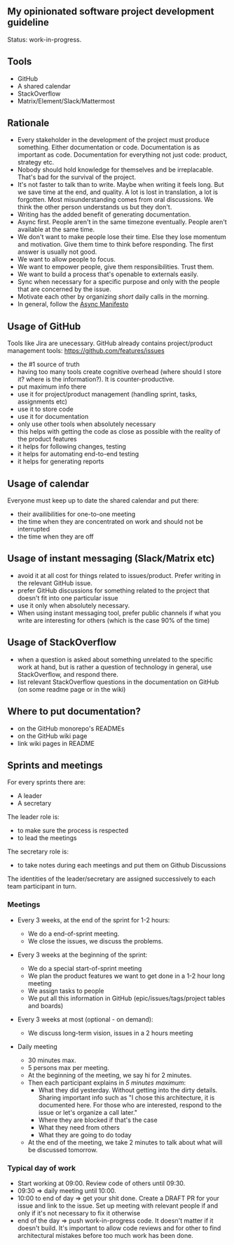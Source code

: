 ## My opinionated software project development guideline

Status: work-in-progress.

## Tools

- GitHub
- A shared calendar
- StackOverflow
- Matrix/Element/Slack/Mattermost

## Rationale

- Every stakeholder in the development of the project must produce something. Either documentation or code. Documentation is as important as code. Documentation for everything not just code: product, strategy etc.
- Nobody should hold knowledge for themselves and be irreplacable. That's bad for the survival of the project.
- It's not faster to talk than to write. Maybe when writing it feels long. But we save time at the end, and quality. A lot is lost in translation, a lot is forgotten. Most misunderstanding comes from oral discussions. We think the other person understands us but they don't.
- Writing has the added benefit of generating documentation.
- Async first. People aren't in the same timezone eventually. People aren't available at the same time.
- We don't want to make people lose their time. Else they lose momentum and motivation. Give them time to think before responding. The first answer is usually not good.
- We want to allow people to focus.
- We want to empower people, give them responsibilities. Trust them.
- We want to build a process that's openable to externals easily.
- Sync when necessary for a specific purpose and only with the people that are concerned by the issue.
- Motivate each other by organizing _short_ daily calls in the morning.
- In general, follow the [Async Manifesto](http://asyncmanifesto.org/)

## Usage of GitHub

Tools like Jira are unecessary. GitHub already contains project/product management tools:
https://github.com/features/issues

- the #1 source of truth
- having too many tools create cognitive overhead (where should I store it? where is the information?). It is counter-productive.
- put maximum info there
- use it for project/product management (handling sprint, tasks, assignments etc)
- use it to store code
- use it for documentation
- only use other tools when absolutely necessary
- this helps with getting the code as close as possible with the reality of the product features
- it helps for following changes, testing
- it helps for automating end-to-end testing
- it helps for generating reports

## Usage of calendar

Everyone must keep up to date the shared calendar and put there:
- their availibilities for one-to-one meeting
- the time when they are concentrated on work and should not be interrupted
- the time when they are off

## Usage of instant messaging (Slack/Matrix etc)

- avoid it at all cost for things related to issues/product. Prefer writing in the relevant GitHub issue.
- prefer GitHub discussions for something related to the project that doesn't fit into one particular issue
- use it only when absolutely necessary.
- When using instant messaging tool, prefer public channels if what you write are interesting for others (which is the case 90% of the time)

## Usage of StackOverflow

- when a question is asked about something unrelated to the specific work at hand, but is rather a question of technology in general, use StackOverflow, and respond there.
- list relevant StackOverflow questions in the documentation on GitHub (on some readme page or in the wiki)

## Where to put documentation?
- on the GitHub monorepo's READMEs
- on the GitHub wiki page
- link wiki pages in README

## Sprints and meetings

For every sprints there are:
  - A leader
  - A secretary

The leader role is:
- to make sure the process is respected
- to lead the meetings

The secretary role is:
- to take notes during each meetings and put them on Github Discussions

The identities of the leader/secretary are assigned successively to each team participant in turn.

### Meetings

- Every 3 weeks, at the end of the sprint for 1-2 hours:
  - We do a end-of-sprint meeting.
  - We close the issues, we discuss the problems.

- Every 3 weeks at the beginning of the sprint:
  - We do a special start-of-sprint meeting
  - We plan the product features we want to get done in a 1-2 hour long meeting
  - We assign tasks to people
  - We put all this information in GitHub (epic/issues/tags/project tables and boards)

- Every 3 weeks at most (optional - on demand):
  - We discuss long-term vision, issues in a 2 hours meeting

- Daily meeting
  - 30 minutes max. 
  - 5 persons max per meeting. 
  - At the beginning of the meeting, we say hi for 2 minutes.
  - Then each participant explains in _5 minutes maximum_:
	- What they did yesterday. Without getting into the dirty details. Sharing important info such as "I chose this architecture, it is documented here. For those who are interested, respond to the issue or let's organize a call later."
	- Where they are blocked if that's the case
	- What they need from others
	- What they are going to do today 
  - At the end of the meeting, we take 2 minutes to talk about what will be discussed tomorrow. 

### Typical day of work

- Start working at 09:00. Review code of others until 09:30.
- 09:30 => daily meeting until 10:00. 
- 10:00 to end of day => get your shit done. Create a DRAFT PR for your issue and link to the issue. Set up meeting with relevant people if and only if it's not necessary to fix it otherwise
- end of the day => push work-in-progress code. It doesn't matter if it doesn't build. It's important to allow code reviews and for other to find architectural mistakes before too much work has been done.
